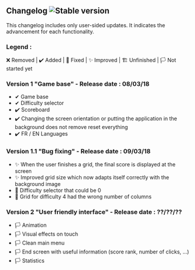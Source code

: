 ## Changelog ![Stable version](https://img.shields.io/badge/Last_stable_version-1.1-green.svg)
This changelog includes only user-sided updates. It indicates the advancement for each functionality.
### Legend :
❌ Removed | ✔️ Added | 💫 Fixed | ✨ Improved | 🏗️ Unfinished | 🏳️ Not started yet

### Version 1 "Game base" - Release date : 08/03/18
- ✔ Game base
- ✔ Difficulty selector
- ✔️ Scoreboard
- ✔️ Changing the screen orientation or putting the application in the background does not remove reset everything
- ✔️ FR / EN Languages

### Version 1.1 "Bug fixing" - Release date : 09/03/18
- ✨ When the user finishes a grid, the final score is displayed at the screen
- ✨ Improved grid size which now adapts itself correctly with the background image
- 💫 Difficulty selector that could be 0
- 💫 Grid for difficulty 4 had the wrong number of columns

### Version 2 "User friendly interface" - Release date : ??/??/??
- 🏳️ Animation
- 🏳️ Visual effects on touch
- 🏳️ Clean main menu
- 🏳 End screen with useful information (score rank, number of clicks, ...)
- 🏳 Statistics